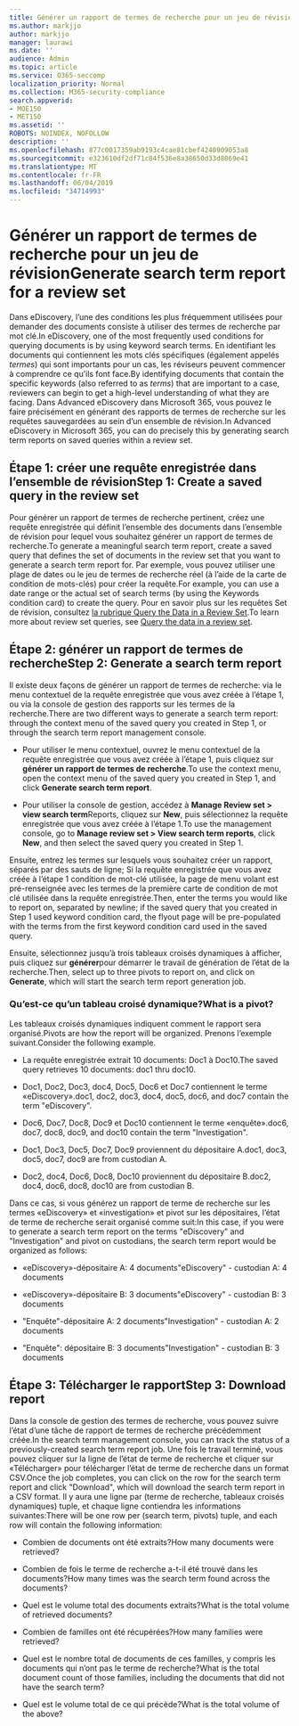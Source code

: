```yaml
---
title: Générer un rapport de termes de recherche pour un jeu de révision
ms.author: markjjo
author: markjjo
manager: laurawi
ms.date: ''
audience: Admin
ms.topic: article
ms.service: O365-seccomp
localization_priority: Normal
ms.collection: M365-security-compliance
search.appverid:
- MOE150
- MET150
ms.assetid: ''
ROBOTS: NOINDEX, NOFOLLOW
description: ''
ms.openlocfilehash: 877c0017359ab9193c4cae81cbef4240909053a8
ms.sourcegitcommit: e323610df2df71c84f536e8a38650d33d8069e41
ms.translationtype: MT
ms.contentlocale: fr-FR
ms.lasthandoff: 06/04/2019
ms.locfileid: "34714993"
---
```

# <a name="generate-search-term-report-for-a-review-set"></a><span data-ttu-id="aee78-102">Générer un rapport de termes de recherche pour un jeu de révision</span><span class="sxs-lookup"><span data-stu-id="aee78-102">Generate search term report for a review set</span></span>

<span data-ttu-id="aee78-103">Dans eDiscovery, l’une des conditions les plus fréquemment utilisées pour demander des documents consiste à utiliser des termes de recherche par mot clé.</span><span class="sxs-lookup"><span data-stu-id="aee78-103">In eDiscovery, one of the most frequently used conditions for querying documents is by using keyword search terms.</span></span> <span data-ttu-id="aee78-104">En identifiant les documents qui contiennent les mots clés spécifiques (également appelés *termes*) qui sont importants pour un cas, les réviseurs peuvent commencer à comprendre ce qu’ils font face.</span><span class="sxs-lookup"><span data-stu-id="aee78-104">By identifying documents that contain the specific keywords (also referred to as *terms*) that are important to a case, reviewers can begin to get a high-level understanding of what they are facing.</span></span> <span data-ttu-id="aee78-105">Dans Advanced eDiscovery dans Microsoft 365, vous pouvez le faire précisément en générant des rapports de termes de recherche sur les requêtes sauvegardées au sein d’un ensemble de révision.</span><span class="sxs-lookup"><span data-stu-id="aee78-105">In Advanced eDiscovery in Microsoft 365, you can do precisely this by generating search term reports on saved queries within a review set.</span></span>

## <a name="step-1-create-a-saved-query-in-the-review-set"></a><span data-ttu-id="aee78-106">Étape 1: créer une requête enregistrée dans l’ensemble de révision</span><span class="sxs-lookup"><span data-stu-id="aee78-106">Step 1: Create a saved query in the review set</span></span>

<span data-ttu-id="aee78-107">Pour générer un rapport de termes de recherche pertinent, créez une requête enregistrée qui définit l’ensemble des documents dans l’ensemble de révision pour lequel vous souhaitez générer un rapport de termes de recherche.</span><span class="sxs-lookup"><span data-stu-id="aee78-107">To generate a meaningful search term report, create a saved query that defines the set of documents in the review set that you want to generate a search term report for.</span></span> <span data-ttu-id="aee78-108">Par exemple, vous pouvez utiliser une plage de dates ou le jeu de termes de recherche réel (à l’aide de la carte de condition de mots-clés) pour créer la requête.</span><span class="sxs-lookup"><span data-stu-id="aee78-108">For example, you can use a date range or the actual set of search terms (by using the Keywords condition card) to create the query.</span></span> <span data-ttu-id="aee78-109">Pour en savoir plus sur les requêtes Set de révision, consultez [la rubrique Query the Data in a Review Set](review-set-search.md).</span><span class="sxs-lookup"><span data-stu-id="aee78-109">To learn more about review set queries, see [Query the data in a review set](review-set-search.md).</span></span>

## <a name="step-2-generate-a-search-term-report"></a><span data-ttu-id="aee78-110">Étape 2: générer un rapport de termes de recherche</span><span class="sxs-lookup"><span data-stu-id="aee78-110">Step 2: Generate a search term report</span></span>

<span data-ttu-id="aee78-111">Il existe deux façons de générer un rapport de termes de recherche: via le menu contextuel de la requête enregistrée que vous avez créée à l’étape 1, ou via la console de gestion des rapports sur les termes de la recherche.</span><span class="sxs-lookup"><span data-stu-id="aee78-111">There are two different ways to generate a search term report: through the context menu of the saved query you created in Step 1, or through the search term report management console.</span></span>

- <span data-ttu-id="aee78-112">Pour utiliser le menu contextuel, ouvrez le menu contextuel de la requête enregistrée que vous avez créée à l’étape 1, puis cliquez sur **générer un rapport de termes de recherche**.</span><span class="sxs-lookup"><span data-stu-id="aee78-112">To use the context menu, open the context menu of the saved query you created in Step 1, and click **Generate search term report**.</span></span>

- <span data-ttu-id="aee78-113">Pour utiliser la console de gestion, accédez à **Manage Review set > view search term**Reports, cliquez sur **New**, puis sélectionnez la requête enregistrée que vous avez créée à l’étape 1.</span><span class="sxs-lookup"><span data-stu-id="aee78-113">To use the management console, go to **Manage review set > View search term reports**, click **New**, and then select the saved query you created in Step 1.</span></span>

<span data-ttu-id="aee78-114">Ensuite, entrez les termes sur lesquels vous souhaitez créer un rapport, séparés par des sauts de ligne; Si la requête enregistrée que vous avez créée à l’étape 1 condition de mot-clé utilisée, la page de menu volant est pré-renseignée avec les termes de la première carte de condition de mot clé utilisée dans la requête enregistrée.</span><span class="sxs-lookup"><span data-stu-id="aee78-114">Then, enter the terms you would like to report on, separated by newline; if the saved query that you created in Step 1 used keyword condition card, the flyout page will be pre-populated with the terms from the first keyword condition card used in the saved query.</span></span>

<span data-ttu-id="aee78-115">Ensuite, sélectionnez jusqu’à trois tableaux croisés dynamiques à afficher, puis cliquez sur **générer**pour démarrer le travail de génération de l’état de la recherche.</span><span class="sxs-lookup"><span data-stu-id="aee78-115">Then, select up to three pivots to report on, and click on **Generate**, which will start the search term report generation job.</span></span>

### <a name="what-is-a-pivot"></a><span data-ttu-id="aee78-116">Qu’est-ce qu’un tableau croisé dynamique?</span><span class="sxs-lookup"><span data-stu-id="aee78-116">What is a pivot?</span></span>

<span data-ttu-id="aee78-117">Les tableaux croisés dynamiques indiquent comment le rapport sera organisé.</span><span class="sxs-lookup"><span data-stu-id="aee78-117">Pivots are how the report will be organized.</span></span> <span data-ttu-id="aee78-118">Prenons l’exemple suivant.</span><span class="sxs-lookup"><span data-stu-id="aee78-118">Consider the following example.</span></span>

- <span data-ttu-id="aee78-119">La requête enregistrée extrait 10 documents: Doc1 à Doc10.</span><span class="sxs-lookup"><span data-stu-id="aee78-119">The saved query retrieves 10 documents: doc1 thru doc10.</span></span>

- <span data-ttu-id="aee78-120">Doc1, Doc2, Doc3, doc4, Doc5, Doc6 et Doc7 contiennent le terme «eDiscovery».</span><span class="sxs-lookup"><span data-stu-id="aee78-120">doc1, doc2, doc3, doc4, doc5, doc6, and doc7 contain the term "eDiscovery".</span></span>

- <span data-ttu-id="aee78-121">Doc6, Doc7, Doc8, Doc9 et Doc10 contiennent le terme «enquête».</span><span class="sxs-lookup"><span data-stu-id="aee78-121">doc6, doc7, doc8, doc9, and doc10 contain the term "Investigation".</span></span>

- <span data-ttu-id="aee78-122">Doc1, Doc3, Doc5, Doc7, Doc9 proviennent du dépositaire A.</span><span class="sxs-lookup"><span data-stu-id="aee78-122">doc1, doc3, doc5, doc7, doc9 are from custodian A.</span></span>

- <span data-ttu-id="aee78-123">Doc2, doc4, Doc6, Doc8, Doc10 proviennent du dépositaire B.</span><span class="sxs-lookup"><span data-stu-id="aee78-123">doc2, doc4, doc6, doc8, doc10 are from custodian B.</span></span>

<span data-ttu-id="aee78-124">Dans ce cas, si vous générez un rapport de terme de recherche sur les termes «eDiscovery» et «investigation» et pivot sur les dépositaires, l’état de terme de recherche serait organisé comme suit:</span><span class="sxs-lookup"><span data-stu-id="aee78-124">In this case, if you were to generate a search term report on the terms "eDiscovery" and "Investigation" and pivot on custodians, the search term report would be organized as follows:</span></span>

- <span data-ttu-id="aee78-125">«eDiscovery»-dépositaire A: 4 documents</span><span class="sxs-lookup"><span data-stu-id="aee78-125">"eDiscovery" - custodian A: 4 documents</span></span>

- <span data-ttu-id="aee78-126">«eDiscovery»-dépositaire B: 3 documents</span><span class="sxs-lookup"><span data-stu-id="aee78-126">"eDiscovery" - custodian B: 3 documents</span></span>

- <span data-ttu-id="aee78-127">"Enquête"-dépositaire A: 2 documents</span><span class="sxs-lookup"><span data-stu-id="aee78-127">"Investigation" - custodian A: 2 documents</span></span>

- <span data-ttu-id="aee78-128">"Enquête": dépositaire B: 3 documents</span><span class="sxs-lookup"><span data-stu-id="aee78-128">"Investigation" - custodian B: 3 documents</span></span>

## <a name="step-3-download-report"></a><span data-ttu-id="aee78-129">Étape 3: Télécharger le rapport</span><span class="sxs-lookup"><span data-stu-id="aee78-129">Step 3: Download report</span></span>

<span data-ttu-id="aee78-130">Dans la console de gestion des termes de recherche, vous pouvez suivre l’état d’une tâche de rapport de termes de recherche précédemment créée.</span><span class="sxs-lookup"><span data-stu-id="aee78-130">In the search term management console, you can track the status of a previously-created search term report job.</span></span> <span data-ttu-id="aee78-131">Une fois le travail terminé, vous pouvez cliquer sur la ligne de l’état de terme de recherche et cliquer sur «Télécharger» pour télécharger l’état de terme de recherche dans un format CSV.</span><span class="sxs-lookup"><span data-stu-id="aee78-131">Once the job completes, you can click on the row for the search term report and click "Download", which will download the search term report in a CSV format.</span></span> <span data-ttu-id="aee78-132">Il y aura une ligne par (terme de recherche, tableaux croisés dynamiques) tuple, et chaque ligne contiendra les informations suivantes:</span><span class="sxs-lookup"><span data-stu-id="aee78-132">There will be one row per (search term, pivots) tuple, and each row will contain the following information:</span></span>

- <span data-ttu-id="aee78-133">Combien de documents ont été extraits?</span><span class="sxs-lookup"><span data-stu-id="aee78-133">How many documents were retrieved?</span></span>

- <span data-ttu-id="aee78-134">Combien de fois le terme de recherche a-t-il été trouvé dans les documents?</span><span class="sxs-lookup"><span data-stu-id="aee78-134">How many times was the search term found across the documents?</span></span>

- <span data-ttu-id="aee78-135">Quel est le volume total des documents extraits?</span><span class="sxs-lookup"><span data-stu-id="aee78-135">What is the total volume of retrieved documents?</span></span>

- <span data-ttu-id="aee78-136">Combien de familles ont été récupérées?</span><span class="sxs-lookup"><span data-stu-id="aee78-136">How many families were retrieved?</span></span>

- <span data-ttu-id="aee78-137">Quel est le nombre total de documents de ces familles, y compris les documents qui n’ont pas le terme de recherche?</span><span class="sxs-lookup"><span data-stu-id="aee78-137">What is the total document count of those families, including the documents that did not have the search term?</span></span>

- <span data-ttu-id="aee78-138">Quel est le volume total de ce qui précède?</span><span class="sxs-lookup"><span data-stu-id="aee78-138">What is the total volume of the above?</span></span>